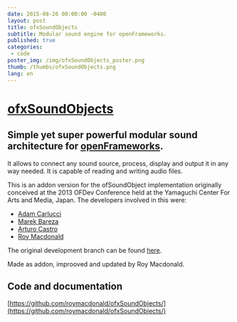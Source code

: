 ```yaml
---
date: 2015-08-26 00:00:00 -0400
layout: post
title: ofxSoundObjects
subtitle: Modular sound engine for openFrameworks.
published: true
categories:
 - code
poster_img: /img/ofxSoundObjects_poster.png
thumb: /thumbs/ofxSoundObjects.png
lang: en
---
```

# [ofxSoundObjects](https://github.com/roymacdonald/ofxSoundObjects/)

## Simple yet super powerful modular sound architecture for [openFrameworks](https://openframeworks.cc/).
It allows to connect any sound source, process, display and output it in any way needed. It is capable of reading and writing audio files. 

This is an addon version for the ofSoundObject implementation originally conceived at the 2013 OFDev Conference held at the Yamaguchi Center For Arts and Media, Japan.
The developers involved in this were:

* [Adam Carlucci](https://github.com/admsyn/)
* [Marek Bareza](https://github.com/mazbox)
* [Arturo Castro](https://github.com/arturoc)
* [Roy Macdonald](https://github.com/roymacdonald/)


The original development branch can be found [here](https://github.com/admsyn/openFrameworks/tree/feature-sound-objects).

Made as addon, improoved and updated by Roy Macdonald.

## Code and documentation
[https://github.com/roymacdonald/ofxSoundObjects/](https://github.com/roymacdonald/ofxSoundObjects/)

